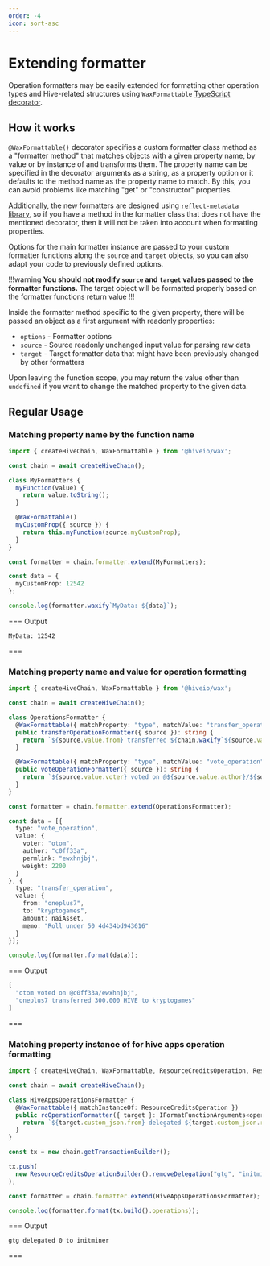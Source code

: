 ```yaml
---
order: -4
icon: sort-asc
---
```


# Extending formatter

Operation formatters may be easily extended for formatting other operation types and Hive-related structures using `WaxFormattable` [TypeScript decorator](https://www.typescriptlang.org/docs/handbook/decorators.html).

## How it works

`@WaxFormattable()` decorator specifies a custom formatter class method as a "formatter method" that matches objects with a given property name, by value or by instance of and transforms them. The property name can be specified in the decorator arguments as a string, as a property option or it defaults to the method name as the property name to match. By this, you can avoid problems like matching "get" or "constructor" properties.

Additionally, the new formatters are designed using [`reflect-metadata` library](https://www.npmjs.com/package/reflect-metadata), so if you have a method in the formatter class that does not have the mentioned decorator, then it will not be taken into account when formatting properties.

Options for the main formatter instance are passed to your custom formatter functions along the `source` and `target` objects, so you can also adapt your code to previously defined options.

!!!warning
**You should not modify `source` and `target` values passed to the formatter functions.** The target object will be formatted properly based on the formatter functions return value
!!!

Inside the formatter method specific to the given property, there will be passed an object as a first argument with readonly properties:

- `options` - Formatter options
- `source` - Source readonly unchanged input value for parsing raw data
- `target` - Target formatter data that might have been previously changed by other formatters

Upon leaving the function scope, you may return the value other than `undefined` if you want to change the matched property to the given data.

## Regular Usage

### Matching property name by the function name

```typescript
import { createHiveChain, WaxFormattable } from '@hiveio/wax';

const chain = await createHiveChain();

class MyFormatters {
  myFunction(value) {
    return value.toString();
  }

  @WaxFormattable()
  myCustomProp({ source }) {
    return this.myFunction(source.myCustomProp);
  }
}

const formatter = chain.formatter.extend(MyFormatters);

const data = {
  myCustomProp: 12542
};

console.log(formatter.waxify`MyData: ${data}`);
```

=== Output

```text
MyData: 12542
```

===

### Matching property name and value for operation formatting

```typescript
import { createHiveChain, WaxFormattable } from '@hiveio/wax';

const chain = await createHiveChain();

class OperationsFormatter {
  @WaxFormattable({ matchProperty: "type", matchValue: "transfer_operation" })
  public transferOperationFormatter({ source }): string {
    return `${source.value.from} transferred ${chain.waxify`${source.value.amount!}`} to ${source.value.to}`;
  }

  @WaxFormattable({ matchProperty: "type", matchValue: "vote_operation" })
  public voteOperationFormatter({ source }): string {
    return `${source.value.voter} voted on @${source.value.author}/${source.value.permlink}`;
  }
}

const formatter = chain.formatter.extend(OperationsFormatter);

const data = [{
  type: "vote_operation",
  value: {
    voter: "otom",
    author: "c0ff33a",
    permlink: "ewxhnjbj",
    weight: 2200
  }
}, {
  type: "transfer_operation",
  value: {
    from: "oneplus7",
    to: "kryptogames",
    amount: naiAsset,
    memo: "Roll under 50 4d434bd943616"
  }
}];

console.log(formatter.format(data));
```

=== Output

```javascript
[
  "otom voted on @c0ff33a/ewxhnjbj",
  "oneplus7 transferred 300.000 HIVE to kryptogames"
]
```

===

### Matching property instance of for hive apps operation formatting

```typescript
import { createHiveChain, WaxFormattable, ResourceCreditsOperation, ResourceCreditsOperationBuilder, IFormatFunctionArguments } from '@hiveio/wax';

const chain = await createHiveChain();

class HiveAppsOperationsFormatter {
  @WaxFormattable({ matchInstanceOf: ResourceCreditsOperation })
  public rcOperationFormatter({ target }: IFormatFunctionArguments<operation, { custom_json: ResourceCreditsOperation }>) {
    return `${target.custom_json.from} delegated ${target.custom_json.rc.amount} to ${target.custom_json.delegatees.join(",")}`;
  }
}

const tx = new chain.getTransactionBuilder();

tx.push(
  new ResourceCreditsOperationBuilder().removeDelegation("gtg", "initminer").authorize("gtg").build()
);

const formatter = chain.formatter.extend(HiveAppsOperationsFormatter);

console.log(formatter.format(tx.build().operations));
```

=== Output

```text
gtg delegated 0 to initminer
```

===
